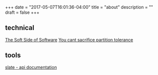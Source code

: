 +++
date = "2017-05-07T16:01:36-04:00"
title = "about"
description = ""
draft = false
+++

technical
--------
[The Soft Side of Software](http://queue.acm.org/detail.cfm?id=3092954)
[You cant sacrifice partition
tolerance](https://codahale.com/you-cant-sacrifice-partition-tolerance/)

tools
----
[slate - api documentation](https://github.com/lord/slate)
